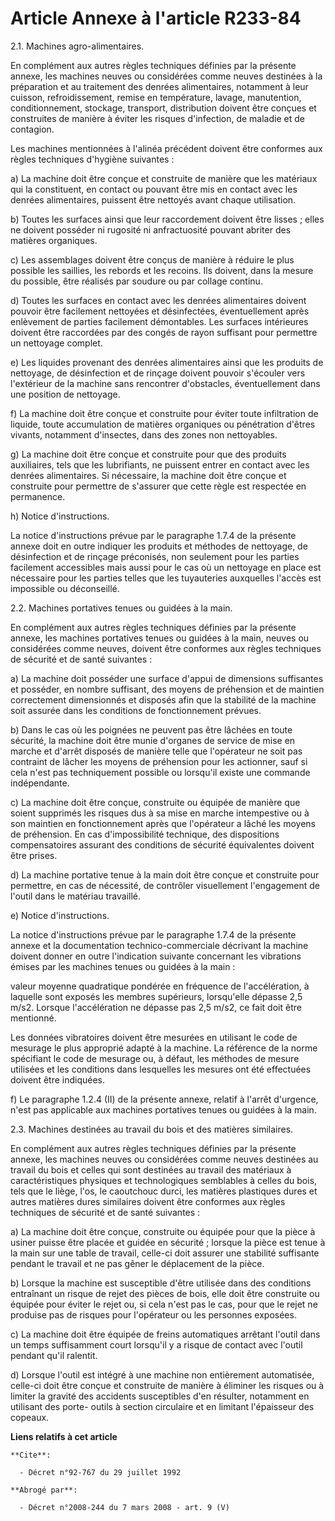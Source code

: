 # Article Annexe à l'article R233-84

2.1. Machines agro-alimentaires.

En complément aux autres règles techniques définies par la présente annexe, les machines neuves ou considérées comme neuves
destinées à la préparation et au traitement des denrées alimentaires, notamment à leur cuisson, refroidissement, remise en
température, lavage, manutention, conditionnement, stockage, transport, distribution doivent être conçues et construites de
manière à éviter les risques d'infection, de maladie et de contagion.

Les machines mentionnées à l'alinéa précédent doivent être conformes aux règles techniques d'hygiène suivantes :

a) La machine doit être conçue et construite de manière que les matériaux qui la constituent, en contact ou pouvant être mis
en contact avec les denrées alimentaires, puissent être nettoyés avant chaque utilisation.

b) Toutes les surfaces ainsi que leur raccordement doivent être lisses ; elles ne doivent posséder ni rugosité ni
anfractuosité pouvant abriter des matières organiques.

c) Les assemblages doivent être conçus de manière à réduire le plus possible les saillies, les rebords et les recoins. Ils
doivent, dans la mesure du possible, être réalisés par soudure ou par collage continu.

d) Toutes les surfaces en contact avec les denrées alimentaires doivent pouvoir être facilement nettoyées et désinfectées,
éventuellement après enlèvement de parties facilement démontables. Les surfaces intérieures doivent être raccordées par des
congés de rayon suffisant pour permettre un nettoyage complet.

e) Les liquides provenant des denrées alimentaires ainsi que les produits de nettoyage, de désinfection et de rinçage doivent
pouvoir s'écouler vers l'extérieur de la machine sans rencontrer d'obstacles, éventuellement dans une position de nettoyage.

f) La machine doit être conçue et construite pour éviter toute infiltration de liquide, toute accumulation de matières
organiques ou pénétration d'êtres vivants, notamment d'insectes, dans des zones non nettoyables.

g) La machine doit être conçue et construite pour que des produits auxiliaires, tels que les lubrifiants, ne puissent entrer
en contact avec les denrées alimentaires. Si nécessaire, la machine doit être conçue et construite pour permettre de
s'assurer que cette règle est respectée en permanence.

h) Notice d'instructions.

La notice d'instructions prévue par le paragraphe 1.7.4 de la présente annexe doit en outre indiquer les produits et méthodes
de nettoyage, de désinfection et de rinçage préconisés, non seulement pour les parties facilement accessibles mais aussi pour
le cas où un nettoyage en place est nécessaire pour les parties telles que les tuyauteries auxquelles l'accès est impossible
ou déconseillé.

2.2. Machines portatives tenues ou guidées à la main.

En complément aux autres règles techniques définies par la présente annexe, les machines portatives tenues ou guidées à la
main, neuves ou considérées comme neuves, doivent être conformes aux règles techniques de sécurité et de santé suivantes :

a) La machine doit posséder une surface d'appui de dimensions suffisantes et posséder, en nombre suffisant, des moyens de
préhension et de maintien correctement dimensionnés et disposés afin que la stabilité de la machine soit assurée dans les
conditions de fonctionnement prévues.

b) Dans le cas où les poignées ne peuvent pas être lâchées en toute sécurité, la machine doit être munie d'organes de service
de mise en marche et d'arrêt disposés de manière telle que l'opérateur ne soit pas contraint de lâcher les moyens de
préhension pour les actionner, sauf si cela n'est pas techniquement possible ou lorsqu'il existe une commande indépendante.

c) La machine doit être conçue, construite ou équipée de manière que soient supprimés les risques dus à sa mise en marche
intempestive ou à son maintien en fonctionnement après que l'opérateur a lâché les moyens de préhension. En cas
d'impossibilité technique, des dispositions compensatoires assurant des conditions de sécurité équivalentes doivent être
prises.

d) La machine portative tenue à la main doit être conçue et construite pour permettre, en cas de nécessité, de contrôler
visuellement l'engagement de l'outil dans le matériau travaillé.

e) Notice d'instructions.

La notice d'instructions prévue par le paragraphe 1.7.4 de la présente annexe et la documentation technico-commerciale
décrivant la machine doivent donner en outre l'indication suivante concernant les vibrations émises par les machines tenues
ou guidées à la main :

valeur moyenne quadratique pondérée en fréquence de l'accélération, à laquelle sont exposés les membres supérieurs,
lorsqu'elle dépasse 2,5 m/s2. Lorsque l'accélération ne dépasse pas 2,5 m/s2, ce fait doit être mentionné.

Les données vibratoires doivent être mesurées en utilisant le code de mesurage le plus approprié adapté à la machine. La
référence de la norme spécifiant le code de mesurage ou, à défaut, les méthodes de mesure utilisées et les conditions dans
lesquelles les mesures ont été effectuées doivent être indiquées.

f) Le paragraphe 1.2.4 (II) de la présente annexe, relatif à l'arrêt d'urgence, n'est pas applicable aux machines portatives
tenues ou guidées à la main.

2.3. Machines destinées au travail du bois et des matières similaires.

En complément aux autres règles techniques définies par la présente annexe, les machines neuves ou considérées comme neuves
destinées au travail du bois et celles qui sont destinées au travail des matériaux à caractéristiques physiques et
technologiques semblables à celles du bois, tels que le liège, l'os, le caoutchouc durci, les matières plastiques dures et
autres matières dures similaires doivent être conformes aux règles techniques de sécurité et de santé suivantes :

a) La machine doit être conçue, construite ou équipée pour que la pièce à usiner puisse être placée et guidée en sécurité ;
lorsque la pièce est tenue à la main sur une table de travail, celle-ci doit assurer une stabilité suffisante pendant le
travail et ne pas gêner le déplacement de la pièce.

b) Lorsque la machine est susceptible d'être utilisée dans des conditions entraînant un risque de rejet des pièces de bois,
elle doit être construite ou équipée pour éviter le rejet ou, si cela n'est pas le cas, pour que le rejet ne produise pas de
risques pour l'opérateur ou les personnes exposées.

c) La machine doit être équipée de freins automatiques arrêtant l'outil dans un temps suffisamment court lorsqu'il y a risque
de contact avec l'outil pendant qu'il ralentit.

d) Lorsque l'outil est intégré à une machine non entièrement automatisée, celle-ci doit être conçue et construite de manière
à éliminer les risques ou à limiter la gravité des accidents susceptibles d'en résulter, notamment en utilisant des porte-
outils à section circulaire et en limitant l'épaisseur des copeaux.

**Liens relatifs à cet article**

	**Cite**:

	  - Décret n°92-767 du 29 juillet 1992

	**Abrogé par**:

	  - Décret n°2008-244 du 7 mars 2008 - art. 9 (V)
